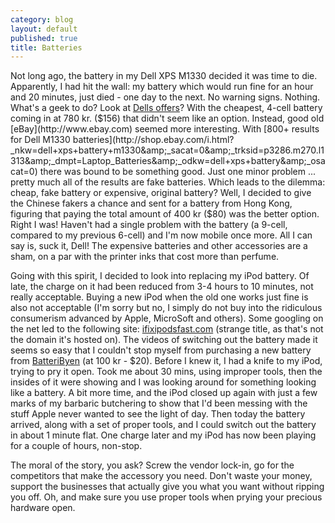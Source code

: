 ```yaml
---
category: blog
layout: default
published: true
title: Batteries
---
```

Not long ago, the battery in my Dell XPS M1330 decided it was time to die. Apparently, I had hit the wall: my battery which would run fine for an hour and 20 minutes, just died - one day to the next. No warning signs. Nothing. What's a geek to do? Look at [Dells offers](http://accessories.euro.dell.com/sna/productlisting.aspx?c=dk&amp;category_id=2999&amp;chassisid=-1&amp;cs=dkdhs1&amp;l=da&amp;mfgpid=1396741)? With the cheapest, 4-cell battery coming in at 780 kr. ($156) that didn't seem like an option. Instead, good old [eBay](http://www.ebay.com) seemed more interesting. With [800+ results for Dell M1330 batteries](http://shop.ebay.com/i.html?_nkw=dell+xps+battery+m1330&amp;_sacat=0&amp;_trksid=p3286.m270.l1313&amp;_dmpt=Laptop_Batteries&amp;_odkw=dell+xps+battery&amp;_osacat=0) there was bound to be something good. Just one minor problem ... pretty much all of the results are fake batteries. Which leads to the dilemma: cheap, fake battery or expensive, original battery? Well, I decided to give the Chinese fakers a chance and sent for a battery from Hong Kong, figuring that paying the total amount of 400 kr ($80) was the better option. Right I was! Haven't had a single problem with the battery (a 9-cell, compared to my previous 6-cell) and I'm now mobile once more. All I can say is, suck it, Dell! The expensive batteries and other accessories are a sham, on a par with the printer inks that cost more than perfume.

Going with this spirit, I decided to look into replacing my iPod battery. Of late, the charge on it had been reduced from 3-4 hours to 10 minutes, not really acceptable. Buying a new iPod when the old one works just fine is also not acceptable (I'm sorry but no, I simply do not buy into the ridiculous consumerism advanced by Apple, MicroSoft and others). Some googling on the net led to the following site: [ifixipodsfast.com](http://www.ipodhowtovideo.com/video/) (strange title, as that's not the domain it's hosted on). The videos of switching out the battery made it seems so easy that I couldn't stop myself from purchasing a new battery from [BatteriByen](http://www.batteribyen.dk) (at 100 kr - $20). Before I knew it, I had a knife to my iPod, trying to pry it open. Took me about 30 mins, using improper tools, then the insides of it were showing and I was looking around for something looking like a battery. A bit more time, and the iPod closed up again with just a few marks of my barbaric butchering to show that I'd been messing with the stuff Apple never wanted to see the light of day. Then today the battery arrived, along with a set of proper tools, and I could switch out the battery in about 1 minute flat. One charge later and my iPod has now been playing for a couple of hours, non-stop.

The moral of the story, you ask? Screw the vendor lock-in, go for the competitors that make the accessory you need. Don't waste your money, support the businesses that actually give you what you want without ripping you off. Oh, and make sure you use proper tools when prying your precious hardware open.
